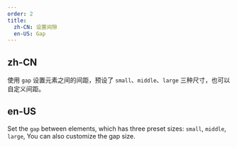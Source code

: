 ```yaml
---
order: 2
title:
  zh-CN: 设置间隙
  en-US: Gap
---
```



## zh-CN

使用 `gap` 设置元素之间的间距，预设了 `small`、`middle`、`large` 三种尺寸，也可以自定义间距。

## en-US

Set the `gap` between elements, which has three preset sizes: `small`, `middle`, `large`, You can also customize the gap size.

